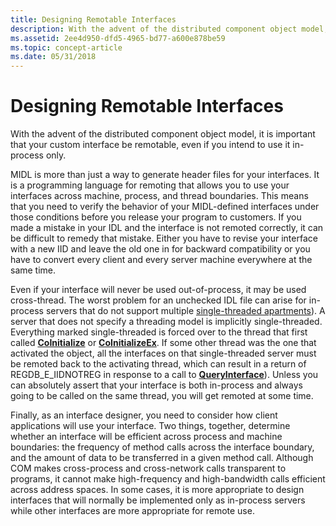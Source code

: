 ```yaml
---
title: Designing Remotable Interfaces
description: With the advent of the distributed component object model, it is important that your custom interface be remotable, even if you intend to use it in-process only.
ms.assetid: 2ee4d950-dfd5-4965-bd77-a600e878be59
ms.topic: concept-article
ms.date: 05/31/2018
---
```


# Designing Remotable Interfaces

With the advent of the distributed component object model, it is important that your custom interface be remotable, even if you intend to use it in-process only.

MIDL is more than just a way to generate header files for your interfaces. It is a programming language for remoting that allows you to use your interfaces across machine, process, and thread boundaries. This means that you need to verify the behavior of your MIDL-defined interfaces under those conditions before you release your program to customers. If you made a mistake in your IDL and the interface is not remoted correctly, it can be difficult to remedy that mistake. Either you have to revise your interface with a new IID and leave the old one in for backward compatibility or you have to convert every client and every server machine everywhere at the same time.

Even if your interface will never be used out-of-process, it may be used cross-thread. The worst problem for an unchecked IDL file can arise for in-process servers that do not support multiple [single-threaded apartments](single-threaded-apartments.md)). A server that does not specify a threading model is implicitly single-threaded. Everything marked single-threaded is forced over to the thread that first called [**CoInitialize**](/windows/desktop/api/Objbase/nf-objbase-coinitialize) or [**CoInitializeEx**](/windows/desktop/api/combaseapi/nf-combaseapi-coinitializeex). If some other thread was the one that activated the object, all the interfaces on that single-threaded server must be remoted back to the activating thread, which can result in a return of REGDB\_E\_IIDNOTREG in response to a call to [**QueryInterface**](/windows/desktop/api/Unknwn/nf-unknwn-iunknown-queryinterface(q))). Unless you can absolutely assert that your interface is both in-process and always going to be called on the same thread, you will get remoted at some time.

Finally, as an interface designer, you need to consider how client applications will use your interface. Two things, together, determine whether an interface will be efficient across process and machine boundaries: the frequency of method calls across the interface boundary, and the amount of data to be transferred in a given method call. Although COM makes cross-process and cross-network calls transparent to programs, it cannot make high-frequency and high-bandwidth calls efficient across address spaces. In some cases, it is more appropriate to design interfaces that will normally be implemented only as in-process servers while other interfaces are more appropriate for remote use.

 

 




